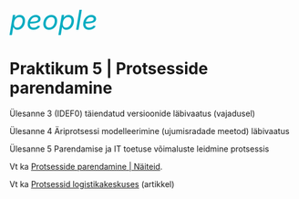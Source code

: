 <div style='display: inline-block;'><i class="material-icons ikoon" style='color: #00acc1; font-size: 48px;'>people</i></div>

# Praktikum 5  | Protsesside parendamine

Ülesanne 3 (IDEF0) täiendatud versioonide läbivaatus (vajadusel)

Ülesanne 4  Äriprotsessi modelleerimine (ujumisradade meetod) läbivaatus

Ülesanne 5  Parendamise ja IT toetuse võimaluste leidmine protsessis

Vt ka [Protsesside parendamine | Näiteid](https://infosysteemid.blogspot.com/2014/09/protsesside-parendamine-naiteid.html).

Vt ka [Protsessid logistikakeskuses](https://infosysteemid.blogspot.com/2014/09/protsessid-logistikakeskuses-artikkel.html) (artikkel)